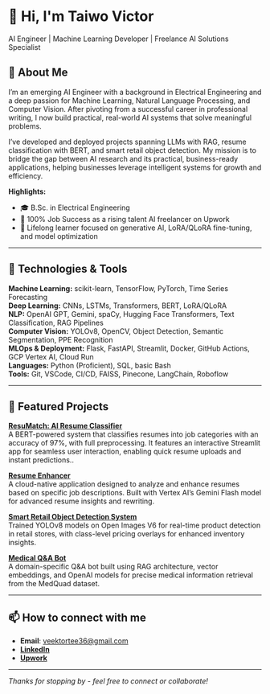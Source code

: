 # 👋 Hi, I'm Taiwo Victor  
AI Engineer | Machine Learning Developer | Freelance AI Solutions Specialist  

## 🚀 About Me  
I’m an emerging AI Engineer with a background in Electrical Engineering and a deep passion for Machine Learning, Natural Language Processing, and Computer Vision. After pivoting from a successful career in professional writing, I now build practical, real-world AI systems that solve meaningful problems.  

I’ve developed and deployed projects spanning LLMs with RAG, resume classification with BERT, and smart retail object detection. My mission is to bridge the gap between AI research and its practical, business-ready applications, helping businesses leverage intelligent systems for growth and efficiency.  

**Highlights:**  
- 🎓 B.Sc. in Electrical Engineering  
- 🌟 100% Job Success as a rising talent AI freelancer on Upwork  
- 🧠 Lifelong learner focused on generative AI, LoRA/QLoRA fine-tuning, and model optimization  

---

## 🔧 Technologies & Tools

**Machine Learning:** scikit-learn, TensorFlow, PyTorch, Time Series Forecasting  
**Deep Learning:** CNNs, LSTMs, Transformers, BERT, LoRA/QLoRA  
**NLP:** OpenAI GPT, Gemini, spaCy, Hugging Face Transformers, Text Classification, RAG Pipelines  
**Computer Vision:** YOLOv8, OpenCV, Object Detection, Semantic Segmentation, PPE Recognition  
**MLOps & Deployment:** Flask, FastAPI, Streamlit, Docker, GitHub Actions, GCP Vertex AI, Cloud Run  
**Languages:** Python (Proficient), SQL, basic Bash  
**Tools:** Git, VSCode, CI/CD, FAISS, Pinecone, LangChain, Roboflow  

---

## 🏅 Featured Projects

**[ResuMatch: AI Resume Classifier](https://github.com/veektortee/AI-Powered-Resume-Classifier)**  
A BERT-powered system that classifies resumes into job categories with an accuracy of 97%, with full preprocessing. It features an interactive Streamlit app for seamless user interaction, enabling quick resume uploads and instant predictions..

**[Resume Enhancer](https://github.com/veektortee/Resume-Analyzer-Enhancer)**  
A cloud-native application designed to analyze and enhance resumes based on specific job descriptions. Built with Vertex AI’s Gemini Flash model for advanced resume insights and rewriting.

**[Smart Retail Object Detection System](https://github.com/veektortee/Smart-Retail-Checkout-System)**  
Trained YOLOv8 models on Open Images V6 for real-time product detection in retail stores, with class-level pricing overlays for enhanced inventory insights.

**[Medical Q&A Bot](https://github.com/veektortee/Medical-Q-A)**  
A domain-specific Q&A bot built using RAG architecture, vector embeddings, and OpenAI models for precise medical information retrieval from the MedQuad dataset.


---

## 📫 How to connect with me

- **Email**: veektortee36@gmail.com 
- **[LinkedIn](https://www.linkedin.com/in/taiwo-victor-bb5b4b174/)**  
- **[Upwork](https://www.upwork.com/freelancers/~0182ca1ff9cc59ffab)**   

---

*Thanks for stopping by - feel free to connect or collaborate!*
